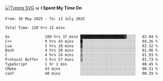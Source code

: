 <a href="https://git.io/typing-svg"><img src="https://readme-typing-svg.demolab.com?font=Fira+Code&weight=700&size=35&pause=2000&center=true&random=false&width=1000&height=250&lines=%F0%9D%98%9B%F0%9D%98%A9%F0%9D%98%A6+%F0%9D%98%AD%F0%9D%98%AA%F0%9D%98%A7%F0%9D%98%A6+%F0%9D%98%B0%F0%9D%98%A7+%F0%9D%98%B5%F0%9D%98%A9%F0%9D%98%AA%F0%9D%98%B4+%F0%9D%98%B8%F0%9D%98%B0%F0%9D%98%B3%F0%9D%98%AD%F0%9D%98%A5+%F0%9D%98%AA%F0%9D%98%B4+%F0%9D%98%B0%F0%9D%98%AF%F0%9D%98%AD%F0%9D%98%BA+%F0%9D%98%B5%F0%9D%98%A9%F0%9D%98%A6+%F0%9D%98%A6%F0%9D%98%AF%F0%9D%98%AB%F0%9D%98%B0%F0%9D%98%BA%F0%9D%98%AE%F0%9D%98%A6%F0%9D%98%AF%F0%9D%98%B5+%F0%9D%98%B0%F0%9D%98%A7+%F0%9D%98%A5%F0%9D%98%A6%F0%9D%98%A4%F0%9D%98%A6%F0%9D%98%B1%F0%9D%98%B5%F0%9D%98%AA%F0%9D%98%B0%F0%9D%98%AF" alt="Typing SVG" /></a>
📊 **I Spent My Time On** 

<!--START_SECTION:waka-->

```txt
From: 26 May 2025 - To: 13 July 2025

Total Time: 228 hrs 22 mins

Go                189 hrs 37 mins ████████████████████▓░░░░   82.94 %
C++               9 hrs 43 mins   █░░░░░░░░░░░░░░░░░░░░░░░░   04.26 %
Lua               5 hrs 18 mins   ▓░░░░░░░░░░░░░░░░░░░░░░░░   02.32 %
Bash              4 hrs 28 mins   ▒░░░░░░░░░░░░░░░░░░░░░░░░   01.96 %
C                 4 hrs 24 mins   ▒░░░░░░░░░░░░░░░░░░░░░░░░   01.93 %
Protocol Buffer   3 hrs 57 mins   ▒░░░░░░░░░░░░░░░░░░░░░░░░   01.73 %
TypeScript        1 hr 1 min      ░░░░░░░░░░░░░░░░░░░░░░░░░   00.45 %
CMake             43 mins         ░░░░░░░░░░░░░░░░░░░░░░░░░   00.31 %
conf              40 mins         ░░░░░░░░░░░░░░░░░░░░░░░░░   00.29 %
```

<!--END_SECTION:waka-->
